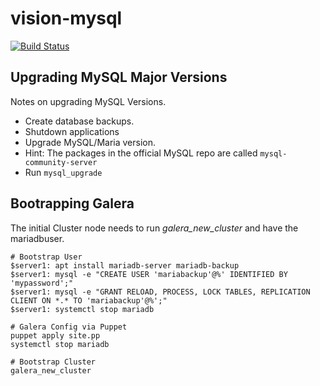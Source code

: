 # vision-mysql

[![Build Status](https://travis-ci.org/vision-it/vision-mysql.svg?branch=production)](https://travis-ci.org/vision-it/vision-mysql)

## Upgrading MySQL Major Versions

Notes on upgrading MySQL Versions.

 - Create database backups.
 - Shutdown applications
 - Upgrade MySQL/Maria version.
 - Hint: The packages in the official MySQL repo are called `mysql-community-server`
 - Run `mysql_upgrade`

## Bootrapping Galera

The initial Cluster node needs to run *galera_new_cluster* and have the mariadbuser.

```
# Bootstrap User
$server1: apt install mariadb-server mariadb-backup
$server1: mysql -e "CREATE USER 'mariabackup'@%' IDENTIFIED BY 'mypassword';"
$server1: mysql -e "GRANT RELOAD, PROCESS, LOCK TABLES, REPLICATION CLIENT ON *.* TO 'mariabackup'@%';"
$server1: systemctl stop mariadb

# Galera Config via Puppet
puppet apply site.pp
systemctl stop mariadb

# Bootstrap Cluster
galera_new_cluster
```
